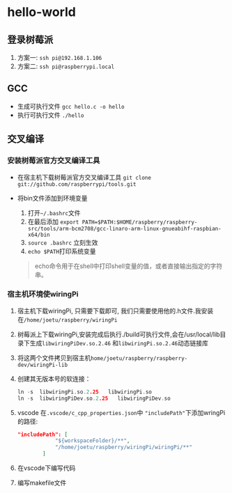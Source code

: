 # hello-world

## 登录树莓派

1. 方案一: `ssh pi@192.168.1.106`
2. 方案二: `ssh pi@raspberrypi.local`

## GCC

- 生成可执行文件  `gcc hello.c -o hello`
- 执行可执行文件 `./hello`

## 交叉编译

### 安装树莓派官方交叉编译工具

- 在宿主机下载树莓派官方交叉编译工具
  `git clone git://github.com/raspberrypi/tools.git`

- 将bin文件添加到环境变量
  1. 打开`~/.bashrc`文件
  2. 在最后添加 `export PATH=$PATH:$HOME/raspberry/raspberry-src/tools/arm-bcm2708/gcc-linaro-arm-linux-gnueabihf-raspbian-x64/bin`
  3. `source .bashrc` 立刻生效
  4. `echo $PATH`打印系统变量
    >echo命令用于在shell中打印shell变量的值，或者直接输出指定的字符串。

### 宿主机环境使wiringPi

1. 宿主机下载wiringPi, 只需要下载即可, 我们只需要使用他的.h文件.我安装在`/home/joetu/raspberry/wiringPi`
2. 树莓派上下载wiringPi,安装完成后执行./build可执行文件,会在/usr/local/lib目录下生成`libwiringPiDev.so.2.46` 和`libwiringPi.so.2.46`动态链接库
3. 将这两个文件拷贝到宿主机`home/joetu/raspberry/raspberry-dev/wiringPi-lib`
4. 创建其无版本号的软连接：
    ~~~c
    ln -s  libwiringPi.so.2.25   libwiringPi.so
    ln -s  libwiringPiDev.so.2.25   libwiringPiDev.so
    ~~~

5. vscode 在`.vscode/c_cpp_properties.json`中 `"includePath"`下添加wringPi的路径:
    ~~~json
    "includePath": [
                "${workspaceFolder}/**",
                "/home/joetu/raspberry/wiringPi/wiringPi/**"
            ]
    ~~~~
6. 在vscode下编写代码
7. 编写makefile文件